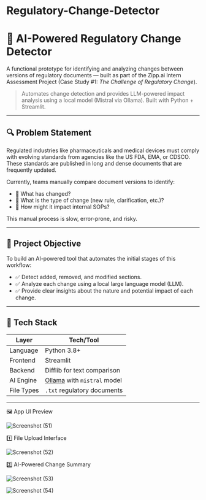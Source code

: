 # Regulatory-Change-Detector


# 🧠 AI-Powered Regulatory Change Detector

A functional prototype for identifying and analyzing changes between versions of regulatory documents — built as part of the Zipp.ai Intern Assessment Project (Case Study #1: *The Challenge of Regulatory Change*).

> Automates change detection and provides LLM-powered impact analysis using a local model (Mistral via Ollama). Built with Python + Streamlit.

---

## 🔍 Problem Statement

Regulated industries like pharmaceuticals and medical devices must comply with evolving standards from agencies like the US FDA, EMA, or CDSCO. These standards are published in long and dense documents that are frequently updated.

Currently, teams manually compare document versions to identify:

- 📌 What has changed?
- 📌 What is the type of change (new rule, clarification, etc.)?
- 📌 How might it impact internal SOPs?

This manual process is slow, error-prone, and risky.

---

## 🎯 Project Objective

To build an AI-powered tool that automates the initial stages of this workflow:

- ✅ Detect added, removed, and modified sections.
- ✅ Analyze each change using a local large language model (LLM).
- ✅ Provide clear insights about the nature and potential impact of each change.

---

## 🧰 Tech Stack

| Layer      | Tech/Tool |
|------------|-----------|
| Language   | Python 3.8+ |
| Frontend   | Streamlit |
| Backend    | Difflib for text comparison |
| AI Engine  | [Ollama](https://ollama.com/) with `mistral` model |
| File Types | `.txt` regulatory documents |
____________________________________________________________________________

🖼️ App UI Preview


![Screenshot (51)](https://github.com/user-attachments/assets/6a51b84a-2535-429c-a9c4-8c82b7ddcee6)


1️⃣ File Upload Interface


![Screenshot (52)](https://github.com/user-attachments/assets/1b4d84a7-f307-486e-aed5-7625b7a47e08)


2️⃣ AI-Powered Change Summary


![Screenshot (53)](https://github.com/user-attachments/assets/4fa257aa-1e1c-4e0a-9a74-d9705a53dfbb)


![Screenshot (54)](https://github.com/user-attachments/assets/c499486d-be65-4a60-9dd1-e5c0498cd512)









